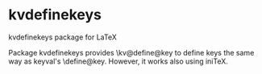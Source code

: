 # kvdefinekeys

kvdefinekeys package for LaTeX


Package kvdefinekeys provides \kv@define@key to define
keys the same way as keyval's \define@key. However, it
works also using iniTeX.

